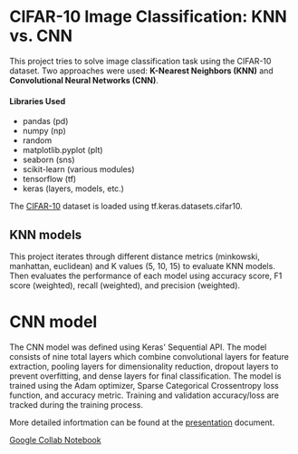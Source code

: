 # CIFAR-10 Image Classification: KNN vs. CNN
This project tries to solve image classification task using the CIFAR-10 dataset.  Two approaches were used: **K-Nearest Neighbors (KNN)** and **Convolutional Neural Networks (CNN)**.

#### Libraries Used
- pandas (pd)
- numpy (np)
- random
- matplotlib.pyplot (plt)
- seaborn (sns)
- scikit-learn (various modules)
- tensorflow (tf)
- keras (layers, models, etc.)



The [CIFAR-10]([url](https://www.cs.toronto.edu/~kriz/cifar.html)) dataset is loaded using tf.keras.datasets.cifar10.

## KNN models
This project iterates through different distance metrics (minkowski, manhattan, euclidean) and K values (5, 10, 15) to evaluate KNN models. Then evaluates the performance of each model using accuracy score, F1 score (weighted), recall (weighted), and precision (weighted).


# CNN model
The CNN model was defined using Keras' Sequential API. The model consists of nine total layers which combine convolutional layers for feature extraction, pooling layers for dimensionality reduction, dropout layers to prevent overfitting, and dense layers for final classification. The model is trained using the Adam optimizer, Sparse Categorical Crossentropy loss function, and accuracy metric. Training and validation accuracy/loss are tracked during the training process.


More detailed infortmation can be found at the [presentation](Baytimur_AygazAIPresentation.pdf) document.

[Google Collab Notebook]([url](https://colab.research.google.com/drive/1yw-Jo64cDnD0XPyr3PRb-JhgmG47w8td?usp=sharing))

